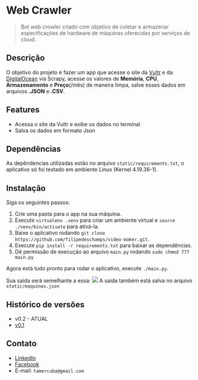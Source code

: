# Web Crawler
>Bot web crowler criado com objetivo de coletar e armazenar especificações de hardware de máquinas oferecidas por serviços de cloud.

## Descrição
O objetivo do projeto é fazer um app que acesse o site da [Vultr](https://www.vultr.com/pricing/) e da [DigitalOcean](https://www.digitalocean.com/pricing/#droplet) via Scrapy, acesse os valores de **Memória**, **CPU**, **Armazenamento** e **Preço**(/mês) de maneira limpa, salve esses dados em arquivos **.JSON** e **.CSV**.

## Features
* Acessa o site da Vultr e exibe os dados no terminal
* Salva os dados em formato Json

## Dependências
As depêndencias utilizadas estão no arquivo `static/requirements.txt`, o aplicativo só foi testado em ambiente Linux (Kernel 4.19.36-1).

## Instalação
Siga os seguintes passos:
1. Crie uma pasta para o app na sua máquina.
1. Execute `virtualenv .venv` para criar um ambiente virtual e `source ./venv/bin/activate` para ativá-la.
1. Baixe o aplicativo rodando `git clone https://github.com/filipedeschamps/video-maker.git`.
1. Execute `pip install -r requirements.txt` para baixar as dependências.
1. Dê permissão de execução ao arquivo `main.py` rodando `sudo chmod 777 main.py`

Agora está tudo pronto para rodar o aplicativo, execute `./main.py`.

Sua saída será semelhante a essa:
![](https://raw.githubusercontent.com/tamercuba/Web-Crawler/master/static/output_print.png)
A saída também está salva no arquivo `static/maquinas.json`

## Histórico de versões

* v0.2 - ATUAL
* [v0.1](https://github.com/tamercuba/Web-Crawler/tree/v0.1)

## Contato
* [LinkedIn](https://linkedin.com/in/tamercuba)
* [Facebook](https://www.fb.com/tamercuba)
* E-mail: `tamercuba@gmail.com`
